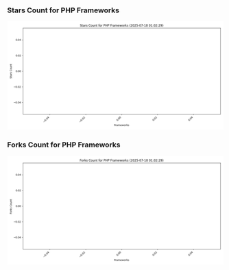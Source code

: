 ### Stars Count for PHP Frameworks

![Stars Chart](./archive/charts/20250718010229_stars_count.png)

### Forks Count for PHP Frameworks

![Forks Chart](./archive/charts/20250718010229_forks_count.png)

